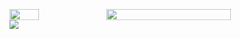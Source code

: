 <div style="display: flex; align-items: center; gap: 10px;">
  <img src="http://github-profile-summary-cards.vercel.app/api/cards/most-commit-language?username=TaeWoongYoun&theme=nord_dark&exclude=HTML,Jupyter%20Notebook" 
     style="width: 32%;" />
  <img src="http://github-profile-summary-cards.vercel.app/api/cards/profile-details?username=TaeWoongYoun&theme=nord_dark" 
       style="width: 66%;" />
</div>

<!-- 연속 커밋 스트릭 -->
<img src="https://github-readme-streak-stats.herokuapp.com/?user=TaeWoongYoun&theme=radical"/>
